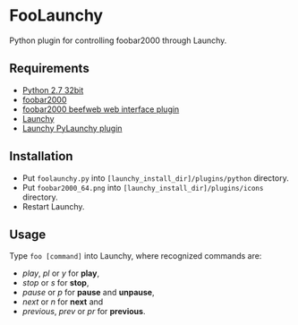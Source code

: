 # FooLaunchy
Python plugin for controlling foobar2000 through Launchy.

## Requirements
 - [Python 2.7 32bit](https://www.python.org)
 - [foobar2000](https://www.foobar2000.org)
 - [foobar2000 beefweb web interface plugin](https://github.com/hyperblast/beefweb)
 - [Launchy](https://www.launchy.net/)
 - [Launchy PyLaunchy plugin](https://pylaunchy.sourceforge.io/docs/)

## Installation
 - Put `foolaunchy.py` into `[launchy_install_dir]/plugins/python` directory.
 - Put `foobar2000_64.png` into `[launchy_install_dir]/plugins/icons` directory.
 - Restart Launchy.

## Usage
Type `foo [command]` into Launchy, where recognized commands are:
 - *play*, *pl* or *y* for **play**,
 - *stop* or *s* for **stop**,
 - *pause* or *p* for **pause** and **unpause**,
 - *next* or *n* for **next** and
 - *previous*, *prev* or *pr* for **previous**.
 
